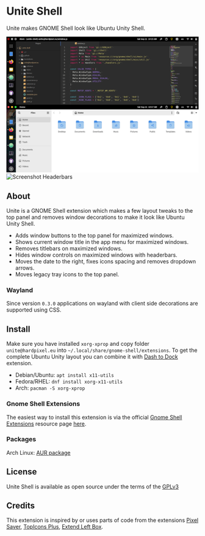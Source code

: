 # Unite Shell

Unite makes GNOME Shell look like Ubuntu Unity Shell.

![Screenshot](https://raw.githubusercontent.com/hardpixel/unite-shell/master/screenshot.png)
![Screenshot Headerbars](https://raw.githubusercontent.com/hardpixel/unite-shell/master/screenshot-headerbars.png)

## About
Unite is a GNOME Shell extension which makes a few layout tweaks to the top panel and removes window decorations to make it look like Ubuntu Unity Shell.

* Adds window buttons to the top panel for maximized windows.
* Shows current window title in the app menu for maximized windows.
* Removes titlebars on maximized windows.
* Hides window controls on maximized windows with headerbars.
* Moves the date to the right, fixes icons spacing and removes dropdown arrows.
* Moves legacy tray icons to the top panel.

### Wayland
Since version `0.3.0` applications on wayland with client side decorations are supported using CSS.

## Install
Make sure you have installed `xorg-xprop` and copy folder `unite@hardpixel.eu` into `~/.local/share/gnome-shell/extensions`. To get the complete Ubuntu Unity layout you can combine it with [Dash to Dock](https://github.com/micheleg/dash-to-dock) extension.

* Debian/Ubuntu: `apt install x11-utils`
* Fedora/RHEL: `dnf install xorg-x11-utils`
* Arch: `pacman -S xorg-xprop`

### Gnome Shell Extensions
The easiest way to install this extension is via the official [Gnome Shell Extensions](https://extensions.gnome.org) resource page [here](https://extensions.gnome.org/extension/1287/unite).

### Packages
Arch Linux: [AUR package](https://aur.archlinux.org/packages/gnome-shell-extension-unite)

## License
Unite Shell is available as open source under the terms of the [GPLv3](http://www.gnu.org/licenses/gpl-3.0.en.html)

## Credits
This extension is inspired by or uses parts of code from the extensions [Pixel Saver](https://github.com/deadalnix/pixel-saver), [TopIcons Plus](https://github.com/phocean/TopIcons-plus), [Extend Left Box](https://github.com/StephenPCG/extend-left-box).
